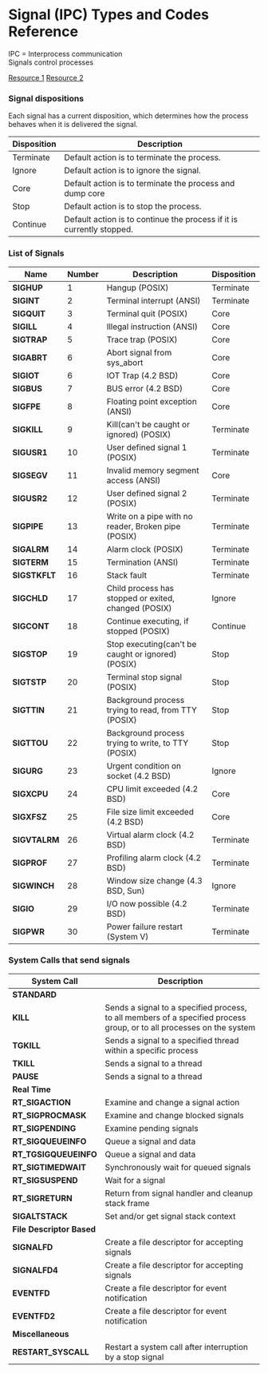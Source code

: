# Signal (IPC) Types and Codes Reference

IPC = Interprocess communication  
Signals control processes 

[Resource 1](https://www.bogotobogo.com/Linux/linux_process_and_signals.php)
[Resource 2](https://man7.org/linux/man-pages/man7/signal.7.html)

### Signal dispositions
Each signal has a current disposition, which determines how the process behaves when it is delivered the signal.

|Disposition|Description|
|-|-|
| Terminate |  Default action is to terminate the process. |
| Ignore  |  Default action is to ignore the signal. |
| Core |  Default action is to terminate the process and dump core |
| Stop  | Default action is to stop the process. |
| Continue |  Default action is to continue the process if it is currently stopped. |

### List of Signals  

| Name | Number | Description | Disposition |
|-|-|-|-|
|**SIGHUP**|1| Hangup (POSIX) | Terminate |
|**SIGINT**|2| Terminal interrupt (ANSI) | Terminate |
|**SIGQUIT**|3| Terminal quit (POSIX) | Core |
|**SIGILL**|4| Illegal instruction (ANSI) | Core |
|**SIGTRAP**|5| Trace trap (POSIX) | Core |
|**SIGABRT**|6| Abort signal from sys_abort | Core |
|**SIGIOT**|6| IOT Trap (4.2 BSD) | Core |
|**SIGBUS**|7| BUS error (4.2 BSD) | Core |
|**SIGFPE**|8| Floating point exception (ANSI)  | Core |
|**SIGKILL**|9| Kill(can't be caught or ignored) (POSIX) | Terminate |
|**SIGUSR1**|10| User defined signal 1 (POSIX) | Terminate |
|**SIGSEGV**|11| Invalid memory segment access (ANSI) | Core |
|**SIGUSR2**|12| User defined signal 2 (POSIX) | Terminate |
|**SIGPIPE**|13| Write on a pipe with no reader, Broken pipe (POSIX) | Terminate |
|**SIGALRM**|14| Alarm clock (POSIX) | Terminate |
|**SIGTERM**|15| Termination (ANSI) | Terminate |
|**SIGSTKFLT**|16| Stack fault | Terminate |
|**SIGCHLD**|17| Child process has stopped or exited, changed (POSIX) | Ignore |
|**SIGCONT**|18| Continue executing, if stopped (POSIX) | Continue |
|**SIGSTOP**|19| Stop executing(can't be caught or ignored) (POSIX) | Stop |
|**SIGTSTP**|20| Terminal stop signal (POSIX) | Stop |
|**SIGTTIN**|21| Background process trying to read, from TTY (POSIX) | Stop |
|**SIGTTOU**|22| Background process trying to write, to TTY (POSIX) | Stop |
|**SIGURG**|23| Urgent condition on socket (4.2 BSD) | Ignore |
|**SIGXCPU**|24| CPU limit exceeded (4.2 BSD) | Core |
|**SIGXFSZ**|25| File size limit exceeded (4.2 BSD) | Core |
|**SIGVTALRM**|26| Virtual alarm clock (4.2 BSD) | Terminate |
|**SIGPROF**|27| Profiling alarm clock (4.2 BSD) | Terminate |
|**SIGWINCH**|28| Window size change (4.3 BSD, Sun) | Ignore |
|**SIGIO**|29| I/O now possible (4.2 BSD) | Terminate |
|**SIGPWR**|30| Power failure restart (System V) | Terminate |


### System Calls that send signals 

| System Call | Description |
|-|-|
| **STANDARD** |
| **KILL** | Sends a signal to a specified process, to all members of a specified process group, or to all processes on the system |
| **TGKILL** | Sends a signal to a specified thread within a specific process |
| **TKILL** | Sends a signal to a thread |
| **PAUSE** | Sends a signal to a thread |
| **Real Time** |
| **RT_SIGACTION** | Examine and change a signal action |
| **RT_SIGPROCMASK** | Examine and change blocked signals |
| **RT_SIGPENDING** | Examine pending signals |
| **RT_SIGQUEUEINFO** |	Queue a signal and data |
| **RT_TGSIGQUEUEINFO** | Queue a signal and data |
| **RT_SIGTIMEDWAIT** | Synchronously wait for queued signals |
| **RT_SIGSUSPEND** | Wait for a signal |
| **RT_SIGRETURN** | Return from signal handler and cleanup stack frame |
| **SIGALTSTACK** | Set and/or get signal stack context |
| **File Descriptor Based** |
| **SIGNALFD** | Create a file descriptor for accepting signals |
| **SIGNALFD4** | Create a file descriptor for accepting signals |
| **EVENTFD** | Create a file descriptor for event notification |
| **EVENTFD2** | Create a file descriptor for event notification |
| **Miscellaneous** |
| **RESTART_SYSCALL** | Restart a system call after interruption by a stop signal |
